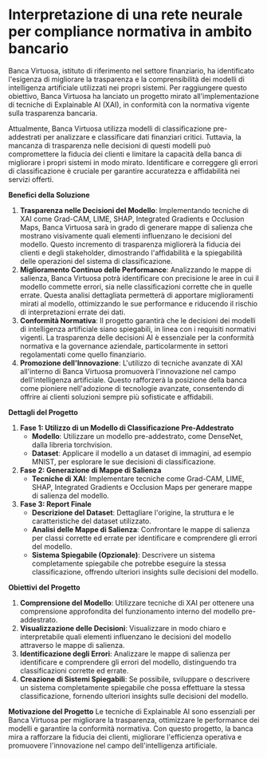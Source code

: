 # Interpretazione di una rete neurale per compliance normativa in ambito bancario

Banca Virtuosa, istituto di riferimento nel settore finanziario, ha identificato l'esigenza di migliorare la trasparenza e la comprensibilità dei modelli di intelligenza artificiale utilizzati nei propri sistemi. Per raggiungere questo obiettivo, Banca Virtuosa ha lanciato un progetto mirato all'implementazione di tecniche di Explainable AI (XAI), in conformità con la normativa vigente sulla trasparenza bancaria.

Attualmente, Banca Virtuosa utilizza modelli di classificazione pre-addestrati per analizzare e classificare dati finanziari critici. Tuttavia, la mancanza di trasparenza nelle decisioni di questi modelli può compromettere la fiducia dei clienti e limitare la capacità della banca di migliorare i propri sistemi in modo mirato. Identificare e correggere gli errori di classificazione è cruciale per garantire accuratezza e affidabilità nei servizi offerti.

**Benefici della Soluzione**

1. **Trasparenza nelle Decisioni del Modello**: Implementando tecniche di XAI come Grad-CAM, LIME, SHAP, Integrated Gradients e Occlusion Maps, Banca Virtuosa sarà in grado di generare mappe di salienza che mostrano visivamente quali elementi influenzano le decisioni del modello. Questo incremento di trasparenza migliorerà la fiducia dei clienti e degli stakeholder, dimostrando l'affidabilità e la spiegabilità delle operazioni del sistema di classificazione.
2. **Miglioramento Continuo delle Performance**: Analizzando le mappe di salienza, Banca Virtuosa potrà identificare con precisione le aree in cui il modello commette errori, sia nelle classificazioni corrette che in quelle errate. Questa analisi dettagliata permetterà di apportare miglioramenti mirati al modello, ottimizzando le sue performance e riducendo il rischio di interpretazioni errate dei dati.
3. **Conformità Normativa**: Il progetto garantirà che le decisioni dei modelli di intelligenza artificiale siano spiegabili, in linea con i requisiti normativi vigenti. La trasparenza delle decisioni AI è essenziale per la conformità normativa e la governance aziendale, particolarmente in settori regolamentati come quello finanziario.
4. **Promozione dell'Innovazione**: L'utilizzo di tecniche avanzate di XAI all'interno di Banca Virtuosa promuoverà l'innovazione nel campo dell'intelligenza artificiale. Questo rafforzerà la posizione della banca come pioniere nell'adozione di tecnologie avanzate, consentendo di offrire ai clienti soluzioni sempre più sofisticate e affidabili.

**Dettagli del Progetto**

1. **Fase 1: Utilizzo di un Modello di Classificazione Pre-Addestrato**
    - **Modello**: Utilizzare un modello pre-addestrato, come DenseNet, dalla libreria torchvision.
    - **Dataset**: Applicare il modello a un dataset di immagini, ad esempio MNIST, per esplorare le sue decisioni di classificazione.
2. **Fase 2: Generazione di Mappe di Salienza**
    - **Tecniche di XAI**: Implementare tecniche come Grad-CAM, LIME, SHAP, Integrated Gradients e Occlusion Maps per generare mappe di salienza del modello.
3. **Fase 3: Report Finale**
    - **Descrizione del Dataset**: Dettagliare l'origine, la struttura e le caratteristiche del dataset utilizzato.
    - **Analisi delle Mappe di Salienza**: Confrontare le mappe di salienza per classi corrette ed errate per identificare e comprendere gli errori del modello.
    - **Sistema Spiegabile (Opzionale)**: Descrivere un sistema completamente spiegabile che potrebbe eseguire la stessa classificazione, offrendo ulteriori insights sulle decisioni del modello.

**Obiettivi del Progetto**

1. **Comprensione del Modello**: Utilizzare tecniche di XAI per ottenere una comprensione approfondita del funzionamento interno del modello pre-addestrato.
2. **Visualizzazione delle Decisioni**: Visualizzare in modo chiaro e interpretabile quali elementi influenzano le decisioni del modello attraverso le mappe di salienza.
3. **Identificazione degli Errori**: Analizzare le mappe di salienza per identificare e comprendere gli errori del modello, distinguendo tra classificazioni corrette ed errate.
4. **Creazione di Sistemi Spiegabili**: Se possibile, sviluppare o descrivere un sistema completamente spiegabile che possa effettuare la stessa classificazione, fornendo ulteriori insights sulle decisioni del modello.

**Motivazione del Progetto** Le tecniche di Explainable AI sono essenziali per Banca Virtuosa per migliorare la trasparenza, ottimizzare le performance dei modelli e garantire la conformità normativa. Con questo progetto, la banca mira a rafforzare la fiducia dei clienti, migliorare l'efficienza operativa e promuovere l'innovazione nel campo dell'intelligenza artificiale.